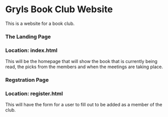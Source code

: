 # Gryls Book Club Website
This is a website for a book club. 

### The Landing Page
### Location: index.html
This will be the homepage that will show the book that is currently being read, the picks from the members and when the meetings are taking place.

### Regstration Page
### Location: register.html
This will have the form for a user to fill out to be added as a member of the club.

